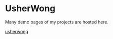 # UsherWong

Many demo pages of my projects are hosted here.

[usherwong](https://usherwong.github.io/)